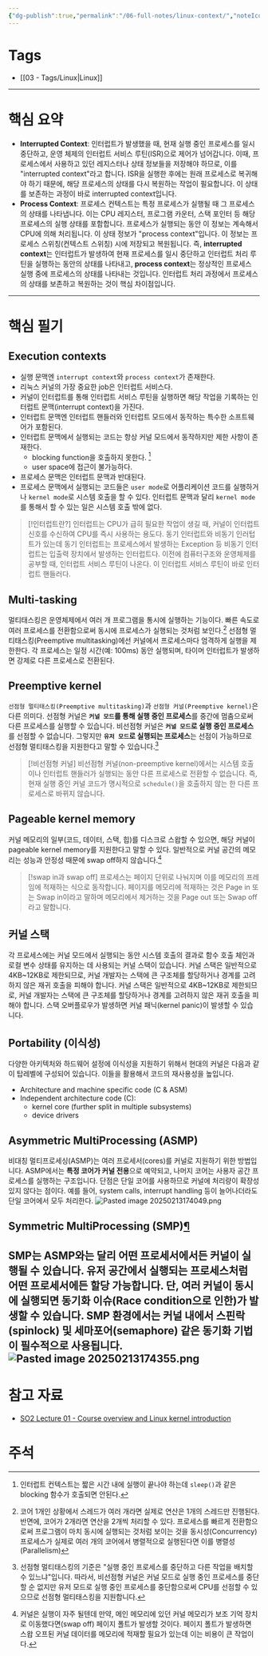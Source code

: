 ```yaml
---
{"dg-publish":true,"permalink":"/06-full-notes/linux-context/","noteIcon":""}
---
```


# Tags
- [[03 - Tags/Linux\|Linux]]
---
# 핵심 요약
- **Interrupted Context**:
		인터럽트가 발생했을 때, 현재 실행 중인 프로세스를 일시 중단하고, 운영 체제의 인터럽트 서비스 루틴(ISR)으로 제어가 넘어갑니다. 이때, 프로세스에서 사용하고 있던 레지스터나 상태 정보들을 저장해야 하므로, 이를 "interrupted context"라고 합니다. ISR을 실행한 후에는 원래 프로세스로 복귀해야 하기 때문에, 해당 프로세스의 상태를 다시 복원하는 작업이 필요합니다. 이 상태를 보존하는 과정이 바로 interrupted context입니다.
- **Process Context**:
		프로세스 컨텍스트는 특정 프로세스가 실행될 때 그 프로세스의 상태를 나타냅니다. 이는 CPU 레지스터, 프로그램 카운터, 스택 포인터 등 해당 프로세스의 실행 상태를 포함합니다. 프로세스가 실행되는 동안 이 정보는 계속해서 CPU에 의해 처리됩니다. 이 상태 정보가 "process context"입니다. 이 정보는 프로세스 스위칭(컨텍스트 스위칭) 시에 저장되고 복원됩니다.
		즉, **interrupted context**는 인터럽트가 발생하여 현재 프로세스를 일시 중단하고 인터럽트 처리 루틴을 실행하는 동안의 상태를 나타내고, **process context**는 정상적인 프로세스 실행 중에 프로세스의 상태를 나타내는 것입니다.
		인터럽트 처리 과정에서 프로세스의 상태를 보존하고 복원하는 것이 핵심 차이점입니다.
---
# 핵심 필기
## Execution contexts
- 실행 문맥엔 `interrupt context`와 `process context`가 존재한다. 
- 리눅스 커널의 가장 중요한 job은 인터럽트 서비스다.
- 커널이 인터럽트를 통해 인터럽트 서비스 루틴을 실행하면 해당 작업을 기록하는 인터럽트 문맥(interrupt context)을 가진다.
- 인터럽트 문맥엔 인터럽트 핸들러와 인터럽트 모드에서 동작하는 특수한 소프트웨어가 포함된다.
- 인터럽트 문맥에서 실행되는 코드는 항상 커널 모드에서 동작하지만 제한 사항이 존재한다.
	- blocking function을 호출하지 못한다. [^1]
	- user space에 접근이 불가능하다.
- 프로세스 문맥은 인터럽트 문맥과 반대된다.
- 프로세스 문맥에서 실행되는 코드들은 `user mode`로 어플리케이션 코드를 실행하거나 `kernel mode`로 시스템 호출을 할 수 있다. 인터럽트 문맥과 달리 `kernel mode`를 통해서 할 수 있는 일은 시스템 호출 밖에 없다.
> [!인터럽트란?]
> 인터럽트는 CPU가 급히 필요한 작업이 생길 때, 커널이 인터럽트 신호를 수신하여 CPU를 즉시 사용하는 용도다. 동기 인터럽트와 비동기 인러텁트가 있는데 동기 인터럽트는 프로세스에서 발생하는 Exception 등 비동기 인터럽트는 입출력 장치에서 발생하는 인터럽트다. 이전에 컴퓨터구조와 운영체제를 공부할 때, 인터럽트 서비스 루틴이 나온다. 이 인터럽트 서비스 루틴이 바로 인터럽트 핸들러다.
## Multi-tasking
멀티태스킹은 운영체제에서 여러 개 프로그램을 통시에 실행하는 기능이다. 빠른 속도로 여러 프로세스를 전환함으로써 동시에 프로세스가 실행되는 것처럼 보인다.[^2]
선점형 멀티태스킹(Preemptive multitasking)에선 커널에서 프로세스마다 엄격하게 실행을 제한한다. 각 프로세스는 일정 시간(예: 100ms) 동안 실행되며, 타이머 인터럽트가 발생하면 강제로 다른 프로세스로 전환된다.
## Preemptive kernel
`선점형 멀티태스킹(Preemptive multitasking)`과 `선점형 커널(Preemptive kernel)`은 다른 의미다.
선점형 커널은 **`커널 모드`를 통해 실행 중인 프로세스**를 중간에 멈춤으로써 다른 프로세스를 실행할 수 있습니다.
비선점형 커널은 **`커널 모드`로 실행 중인 프로세스**를 선점할 수 없습니다. 
그렇지만 **`유저 모드`로 실행되는 프로세스**는 선점이 가능하므로 선점형 멀티태스킹을 지원한다고 말할 수 있습니다.[^3]
> [!비선점형 커널]
비선점형 커널(non-preemptive kernel)에서는 시스템 호출이나 인터럽트 핸들러가 실행되는 동안 다른 프로세스로 전환할 수 없습니다. 즉, 현재 실행 중인 커널 코드가 명시적으로 `schedule()`을 호출하지 않는 한 다른 프로세스로 바뀌지 않습니다.
## Pageable kernel memory
커널 메모리의 일부(코드, 데이터, 스택, 힙)를 디스크로 스왑할 수 있으면, 해당 커널이 pageable kernel memory를 지원한다고 말할 수 있다.
일반적으로 커널 공간의 메모리는 성능과 안정성 때문에 swap off하지 않습니다.[^4]
> [!swap in과 swap off]
> 프로세스는 페이지 단위로 나눠지며 이를 메모리의 프레임에 적재하는 식으로 동작합니다. 페이지를 메모리에 적재하는 것은 Page in 또는 Swap in이라고 말하며 메모리에서 제거하는 것을 Page out 또는 Swap off라고 말합니다.
## 커널 스택
각 프로세스에는 커널 모드에서 실행되는 동안 시스템 호출의 결과로 함수 호출 체인과 로컬 변수 상태를 유지하는 데 사용되는 커널 스택이 있습니다. 커널 스택은 일반적으로 4KB~12KB로 제한되므로, 커널 개발자는 스택에 큰 구조체를 할당하거나 경계를 고려하지 않은 재귀 호출을 피해야 합니다.
커널 스택은 일반적으로 4KB~12KB로 제한되므로, 커널 개발자는 스택에 큰 구조체를 할당하거나 경계를 고려하지 않은 재귀 호출을 피해야 합니다.
스택 오버플로우가 발생하면 커널 패닉(kernel panic)이 발생할 수 있습니다.
## Portability (이식성)
다양한 아키텍처와 하드웨어 설정에 이식성을 지원하기 위해서 현대의 커널은 다음과 같이 탑레벨에 구성되어 있습니다. 이들을 활용해서 코드의 재사용성을 높입니다.
- Architecture and machine specific code (C & ASM)
- Independent architecture code (C):
    - kernel core (further split in multiple subsystems)
    - device drivers
## Asymmetric MultiProcessing (ASMP)
비대칭 멀티프로세싱(ASMP)는 여러 프로세서(cores)를 커널로 지원하기 위한 방법입니다. 
ASMP에서는 **특정 코어가 커널 전용**으로 예약되고, 나머지 코어는 사용자 공간 프로세스를 실행하는 구조입니다.
단점은 단일 코어를 사용하므로 커널에 처리량이 확장성 있지 않다는 점이다. 예를 들어, system calls, interrupt handling 등이 늘어나더라도 단일 코어에서 모두 처리한다.
![Pasted image 20250213174049.png](/img/user/image/Pasted%20image%2020250213174049.png)
## Symmetric MultiProcessing (SMP)[¶](https://linux-kernel-labs.github.io/refs/heads/master/so2/lec1-intro.html#symmetric-multiprocessing-smp "Permalink to this headline")
SMP는 ASMP와는 달리 어떤 프로세서에서든 커널이 실행될 수 있습니다. 유저 공간에서 실행되는 프로세스처럼 어떤 프로세서에든 할당 가능합니다.
단, 여러 커널이 동시에 실행되면 동기화 이슈(Race condition으로 인한)가 발생할 수 있습니다.
SMP 환경에서는 커널 내에서 스핀락(spinlock) 및 세마포어(semaphore) 같은 동기화 기법이 필수적으로 사용됩니다.
![Pasted image 20250213174355.png](/img/user/image/Pasted%20image%2020250213174355.png)
---
# 참고 자료
- [SO2 Lecture 01 - Course overview and Linux kernel introduction](https://linux-kernel-labs.github.io/refs/heads/master/so2/lec1-intro.html)
# 주석
[^1]: 인터럽트 컨텍스트는 짧은 시간 내에 실행이 끝나야 하는데 `sleep()`과 같은 blocking 함수가 호출되면 안된다.

[^2]: 코어 1개인 상황에서 스레드가 여러 개라면 실제로 연산은 1개의 스레드만 진행된다. 반면에, 코어가 2개라면 연산을 2개씩 처리할 수 있다. 
	프로세스를 빠르게 전환함으로써 프로그램이 마치 동시에 실행되는 것처럼 보이는 것을 동시성(Concurrency)
	프로세스가 실제로 여러 개의 코어에서 병렬적으로 실행된다면 이를 병렬성 (Parallelism)

[^3]: 선점형 멀티태스킹의 기준은 "실행 중인 프로세스를 중단하고 다른 작업을 배치할 수 있느냐"입니다. 따라서, 비선점형 커널은 커널 모드로 실행 중인 프로세스를 중단할 순 없지만 유저 모드로 실행 중인 프로세스를 중단함으로써 CPU를 선점할 수 있으므로 선점형 멀티태스킹을 지원합니다.

[^4]: 커널은 실행이 자주 될텐데 만약, 메인 메모리에 있던 커널 메모리가 보조 기억 장치로 이동했다면(swap off) 페이지 폴트가 발생할 것이다. 페이지 폴트가 발생하면 스왑 오프된 커널 데이터를 메모리에 적재할 필요가 있는데 이는 비용이 큰 작업이다.
